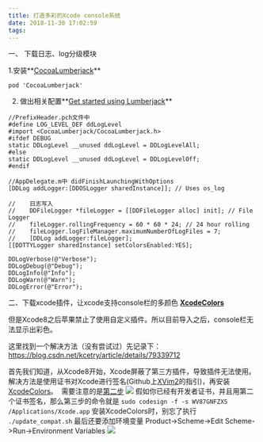 ```yaml
---
title: 打造多彩的Xcode console系统
date: 2018-11-30 17:02:59
tags:
---
```




一、 下载日志、log分级模块

1.安装**[CocoaLumberjack](https://github.com/CocoaLumberjack/CocoaLumberjack)**
```
pod 'CocoaLumberjack'
```
2. 做出相关配置**[Get started using Lumberjack](https://raw.githubusercontent.com/CocoaLumberjack/CocoaLumberjack/master/Documentation/GettingStarted.md)**
```
//PrefixHeader.pch文件中
#define LOG_LEVEL_DEF ddLogLevel
#import <CocoaLumberjack/CocoaLumberjack.h>
#ifdef DEBUG
static DDLogLevel __unused ddLogLevel = DDLogLevelAll;
#else
static DDLogLevel __unused ddLogLevel = DDLogLevelOff;
#endif

//AppDelegate.m中 didFinishLaunchingWithOptions
[DDLog addLogger:[DDOSLogger sharedInstance]]; // Uses os_log

//    日志写入
//    DDFileLogger *fileLogger = [[DDFileLogger alloc] init]; // File Logger
//    fileLogger.rollingFrequency = 60 * 60 * 24; // 24 hour rolling
//    fileLogger.logFileManager.maximumNumberOfLogFiles = 7;
//    [DDLog addLogger:fileLogger];
[[DDTTYLogger sharedInstance] setColorsEnabled:YES];

DDLogVerbose(@"Verbose");
DDLogDebug(@"Debug");
DDLogInfo(@"Info");
DDLogWarn(@"Warn");
DDLogError(@"Error");

```

二、下载xcode插件，让xcode支持console栏的多颜色
**[XcodeColors](https://github.com/robbiehanson/XcodeColors)**

但是Xcode8之后苹果禁止了使用自定义插件。所以目前导入之后，console栏无法显示出彩色。

这里找到一个解决方法（没有尝试过）先记录下：
https://blog.csdn.net/kcetry/article/details/79339712

首先我们知道，从Xcode8开始，Xcode屏蔽了第三方插件，导致插件无法使用。 
解决方法是使用证书对Xcode进行签名(Github上[XVim2](https://github.com/XVimProject/XVim2)的指引)，再安装[XcodeColors](https://github.com/robbiehanson/XcodeColors)。 
需要注意的是[第二步](https://github.com/XVimProject/XVim2/blob/master/SIGNING_Xcode.md)
![](https://upload-images.jianshu.io/upload_images/1241385-e50931e2fc7715f0.png?imageMogr2/auto-orient/strip%7CimageView2/2/w/1240)
假如你已经有开发者证书，并且用第二个证书签名，那么第三步的命令就是 
`sudo codesign -f -s WV87GNFZXS /Applications/Xcode.app`
安装XcodeColors时，别忘了执行 
`./update_compat.sh` 
最后还要添加环境变量 
Product->Scheme->Edit Scheme->Run->Environment Variables 
![](https://upload-images.jianshu.io/upload_images/1241385-f6725206bbad19c6.png?imageMogr2/auto-orient/strip%7CimageView2/2/w/1240)

